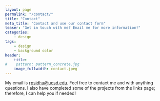```yaml
---
layout: page
permalink: "/contact/"
title: "Contact"
meta_title: "Contact and use our contact form"
teaser: "Get in touch with me? Email me for more information!"
categories:
    - design
tags:
    - design
    - background color
header:
    title: 
#    pattern: pattern_concrete.jpg
    image_fullwidth: contact.jpeg
---
```


My email is rpsidhu@ucsd.edu. Feel free to contact me and with anything questions. I also have completed some of the projects from the links page; therefore, I can help you if needed!